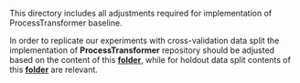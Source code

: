 This directory includes all adjustments required for implementation of ProcessTransformer baseline. 

In order to replicate our experiments with cross-validation data split the implementation of **ProcessTransformer** repository should be adjusted based on the content of this  [**folder**](https://github.com/keyvan-amiri/PGTNet/tree/main/baselines/processtransformer/crossvalidation), while for holdout data split contents of this [**folder**](https://github.com/keyvan-amiri/PGTNet/tree/main/baselines/processtransformer/holdout) are relevant.
